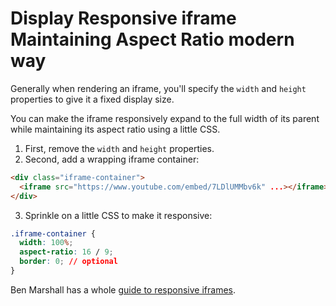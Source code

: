 # Display Responsive iframe Maintaining Aspect Ratio modern way

Generally when rendering an iframe, you'll specify the `width` and `height`
properties to give it a fixed display size.

You can make the iframe responsively expand to the full width of its parent
while maintaining its aspect ratio using a little CSS.

1. First, remove the `width` and `height` properties.
2. Second, add a wrapping iframe container:

```html
<div class="iframe-container">
  <iframe src="https://www.youtube.com/embed/7LDlUMMbv6k" ...></iframe>
</div>
```

3. Sprinkle on a little CSS to make it responsive:

```css
.iframe-container {
  width: 100%;
  aspect-ratio: 16 / 9;
  border: 0; // optional
}
```

Ben Marshall has a whole [guide to responsive
iframes](https://www.benmarshall.me/responsive-iframes/).
